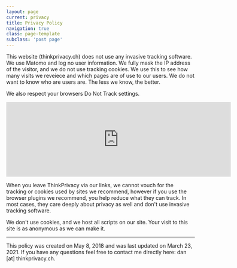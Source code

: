 ```yaml
---
layout: page
current: privacy
title: Privacy Policy
navigation: true
class: page-template
subclass: 'post page'
---
```


This website (thinkprivacy.ch) does not use any invasive tracking software. We use Matomo and log no user information. We fully mask the IP address of the visitor, and we do not use tracking cookies. We use this to see how many visits we reveiece and which pages are of use to our users. We do not want to know who are users are. The less we know, the better.

We also respect your browsers Do Not Track settings.

<iframe
        style="border: 0; height: 200px; width: 600px;"
        src="https://stats.thinkprivacy.ch/index.php?module=CoreAdminHome&action=optOut&language=en&backgroundColor=&fontColor=&fontSize=&fontFamily="
        ></iframe>

When you leave ThinkPrivacy via our links, we cannot vouch for the tracking or cookies used by sites we recommend, however if you use the browser plugins we recommend, you help reduce what they can track. In most cases, they care deeply about privacy as well and don't use invasive tracking software.

We don't use cookies, and we host all scripts on our site. Your visit to this site is as anonymous as we can make it.


***

This policy was created on May 8, 2018 and was last updated on March 23, 2021. If you have any questions feel free to contact me directly here: dan [at] thinkprivacy.ch.
